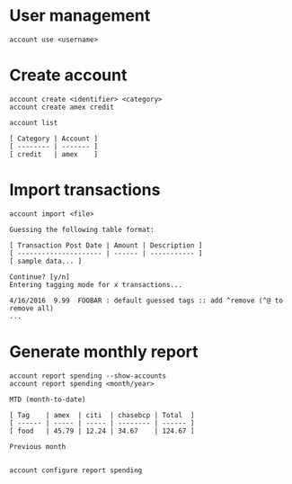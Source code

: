 # User management

    account use <username>

# Create account

    account create <identifier> <category>
    account create amex credit

    account list

    [ Category | Account ]
    [ -------- | ------- ]
    [ credit   | amex    ]

# Import transactions

    account import <file>

    Guessing the following table format:

    [ Transaction Post Date | Amount | Description ]
    [ --------------------- | ------ | ----------- ]
    [ sample data... ]

    Continue? [y/n]
    Entering tagging mode for x transactions...

    4/16/2016  9.99  FOOBAR : default guessed tags :: add ^remove (^@ to remove all)
    ...

# Generate monthly report

    account report spending --show-accounts
    account report spending <month/year>

    MTD (month-to-date)

    [ Tag    | amex  | citi  | chasebcp | Total  ]
    [ ------ | ----- | ----- | -------- | ------ ]
    [ food   | 45.79 | 12.24 | 34.67    | 124.67 ]

    Previous month


    account configure report spending
